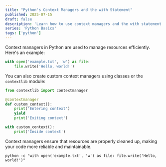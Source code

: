 ```yaml
---
title: "Python's Context Managers and the with Statement"
published: 2025-07-15
draft: false
description: 'Learn how to use context managers and the with statement in Python for resource management.'
series: 'Python Basics'
tags: ['python']
---
```


Context managers in Python are used to manage resources efficiently. Here's an example:

```python
with open('example.txt', 'w') as file:
    file.write('Hello, world!')
```

You can also create custom context managers using classes or the `contextlib` module:

```python
from contextlib import contextmanager

@contextmanager
def custom_context():
    print('Entering context')
    yield
    print('Exiting context')

with custom_context():
    print('Inside context')
```

Context managers ensure that resources are properly cleaned up, making your code more reliable and maintainable.

```shell title="Using Python Context Managers"
python -c "with open('example.txt', 'w') as file: file.write('Hello, world!')"
```
